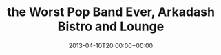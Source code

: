 ---
templateKey: event
guid: 08979a79-6eab-11ea-99c5-002590d1d1b0
date: 2013-04-10T20:00:00+00:00
eventTime: '8pm'
title: the Worst Pop Band Ever, Arkadash Bistro and Lounge
artist: the Worst Pop Band Ever
city: Winnipeg
venue: Arkadash Bistro and Lounge
group: The Worst Pop Band Ever
guests: Keith Price, Erin Propp
url: https://www.facebook.com/worstpopbandever
---